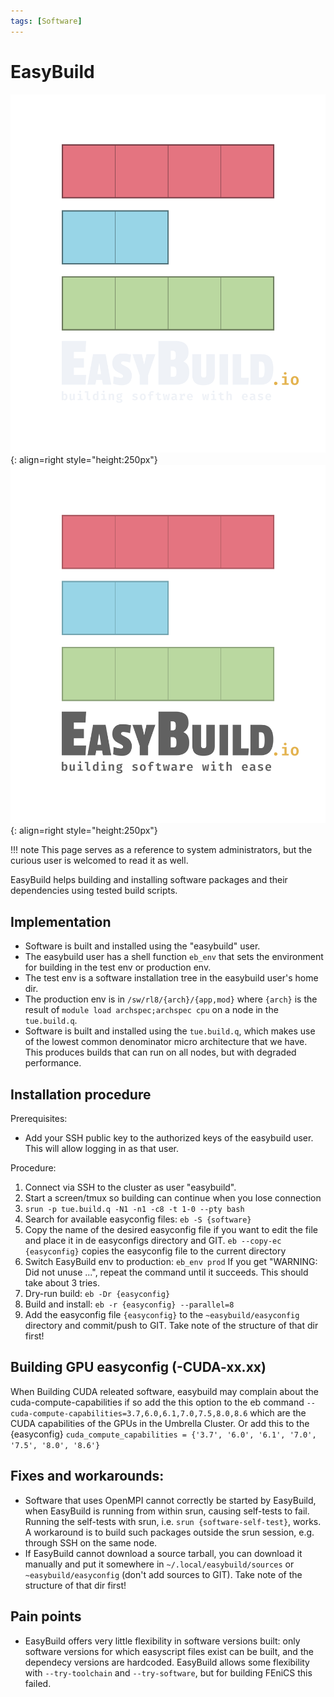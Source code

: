 ```yaml
---
tags: [Software]
---
```

# EasyBuild

![EasyBuild logo](easybuild_logo_2022_vertical_dark_bg_transparent.png#only-dark){: align=right style="height:250px"}
![EasyBuild logo](easybuild_logo_2022_vertical_light_bg_transparent.png#only-light){: align=right style="height:250px"}

!!! note 
    This page serves as a reference to system administrators, but the curious user is welcomed to read it as well.

EasyBuild helps building and installing software packages and their
dependencies using tested build scripts.

## Implementation

-   Software is built and installed using the "easybuild" user.
-   The easybuild user has a shell function `eb_env` that sets the
    environment for building in the test env or production env.
-   The test env is a software installation tree in the easybuild user's
    home dir.
-   The production env is in `/sw/rl8/{arch}/{app,mod}`
    where `{arch}` is the result of `module load archspec;archspec cpu`
    on a node in the `tue.build.q`.
-   Software is built and installed using the `tue.build.q`, which makes
    use of the lowest common denominator micro architecture that we
    have. This produces builds that can run on all nodes, but with
    degraded performance.

## Installation procedure

Prerequisites:

-   Add your SSH public key to the authorized keys of the easybuild
    user. This will allow logging in as that user.

Procedure:

1.  Connect via SSH to the cluster as user "easybuild".
2.  Start a screen/tmux so building can continue when you lose connection
3.  `srun -p tue.build.q -N1 -n1 -c8 -t 1-0 --pty bash`
4.  Search for available easyconfig files: `eb -S {software}`
5.  Copy the name of the desired easyconfig file if you want to edit the
    file and place it in de easyconfigs directory and GIT.
    `eb --copy-ec {easyconfig}` copies the easyconfig file to the current directory 
5.  Switch EasyBuild env to production: `eb_env prod`
    If you get "WARNING: Did not unuse ...", repeat the command until it
    succeeds. This should take about 3 tries.
6.  Dry-run build: `eb -Dr {easyconfig}`
7.  Build and install: `eb -r {easyconfig} --parallel=8`
8.  Add the easyconfig file `{easyconfig}` to the `~easybuild/easyconfig` directory and
    commit/push to GIT. Take note of the structure of that dir first!

## Building GPU easyconfig (-CUDA-xx.xx)

When Building CUDA releated software, easybuild may complain about the cuda-compute-capabilities if so add the this option to the eb command ```--cuda-compute-capabilities=3.7,6.0,6.1,7.0,7.5,8.0,8.6``` which are the CUDA capabilities of the GPUs in the Umbrella Cluster. Or add this to the {easyconfig} ```cuda_compute_capabilities = {'3.7', '6.0', '6.1', '7.0', '7.5', '8.0', '8.6'}```

## Fixes and workarounds:

-   Software that uses OpenMPI cannot correctly be started by EasyBuild,
    when EasyBuild is running from within srun, causing self-tests to
    fail. Running the self-tests with srun, i.e.
    `srun {software-self-test}`, works. A workaround is to build such
    packages outside the srun session, e.g. through SSH on the same
    node.
-   If EasyBuild cannot download a source tarball, you can download it
    manually and put it somewhere in `~/.local/easybuild/sources` or `~easybuild/easyconfig` (don't add sources to GIT). Take
    note of the structure of that dir first!

## Pain points

-   EasyBuild offers very little flexibility in software versions built:
    only software versions for which easyscript files exist can be
    built, and the dependecy versions are hardcoded. EasyBuild allows
    some flexibility with `--try-toolchain` and `--try-software`, but
    for building FEniCS this failed.

